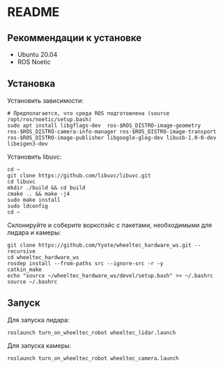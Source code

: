 # README

## Рекоммендации к установке

- Ubuntu 20.04
- ROS Noetic

## Установка

Установить зависимости:
```shell
# Предполагается, что среда ROS подготовлена (source /opt/ros/noetic/setup.bash)
sudo apt install libgflags-dev  ros-$ROS_DISTRO-image-geometry ros-$ROS_DISTRO-camera-info-manager ros-$ROS_DISTRO-image-transport ros-$ROS_DISTRO-image-publisher libgoogle-glog-dev libusb-1.0-0-dev libeigen3-dev
```

Установить libuvc:
```shell
cd ~
git clone https://github.com/libuvc/libuvc.git
cd libuvc
mkdir ./build && cd build
cmake .. && make -j4
sudo make install
sudo ldconfig
cd ~
```

Склонируйте и соберите воркспэйс с пакетами, необходимыми для лидара и камеры:
```shell
git clone https://github.com/Yyote/wheeltec_hardware_ws.git --recursive
cd wheeltec_hardware_ws
rosdep install --from-paths src --ignore-src -r -y
catkin_make
echo "source ~/wheeltec_hardware_ws/devel/setup.bash" >> ~/.bashrc
source ~/.bashrc
```

## Запуск

Для запуска лидара:
```shell
roslaunch turn_on_wheeltec_robot wheeltec_lidar.launch 
```

Для запуска камеры:
```shell
roslaunch turn_on_wheeltec_robot wheeltec_camera.launch 
```
